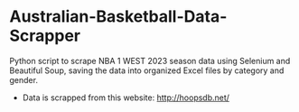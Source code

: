 # Australian-Basketball-Data-Scrapper
Python script to scrape NBA 1 WEST 2023 season data using Selenium and Beautiful Soup, saving the data into organized Excel files by category and gender.

- Data is scrapped from this website: http://hoopsdb.net/
